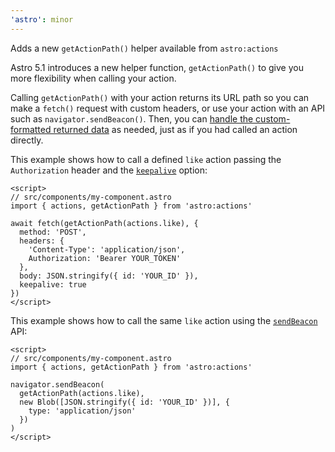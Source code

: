 ```yaml
---
'astro': minor
---
```


Adds a new `getActionPath()` helper available from `astro:actions`

Astro 5.1 introduces a new helper function, `getActionPath()` to give you more flexibility when calling your action.

Calling `getActionPath()` with your action returns its URL path so you can make a `fetch()` request with custom headers, or use your action with an API such as `navigator.sendBeacon()`. Then, you can [handle the custom-formatted returned data](https://docs.astro.build/en/guides/actions/#handling-returned-data) as needed, just as if you had called an action directly.

This example shows how to call a defined `like` action passing the `Authorization` header and the [`keepalive`](https://developer.mozilla.org/en-US/docs/Web/API/Request/keepalive) option:

```astro
<script>
// src/components/my-component.astro
import { actions, getActionPath } from 'astro:actions'

await fetch(getActionPath(actions.like), {
  method: 'POST',
  headers: {
    'Content-Type': 'application/json',
    Authorization: 'Bearer YOUR_TOKEN'
  },
  body: JSON.stringify({ id: 'YOUR_ID' }),
  keepalive: true
})
</script>
```

This example shows how to call the same `like` action using the [`sendBeacon`](https://developer.mozilla.org/en-US/docs/Web/API/Navigator/sendBeacon) API:

```astro
<script>
// src/components/my-component.astro
import { actions, getActionPath } from 'astro:actions'

navigator.sendBeacon(
  getActionPath(actions.like),
  new Blob([JSON.stringify({ id: 'YOUR_ID' })], {
    type: 'application/json'
  })
)
</script>
```
